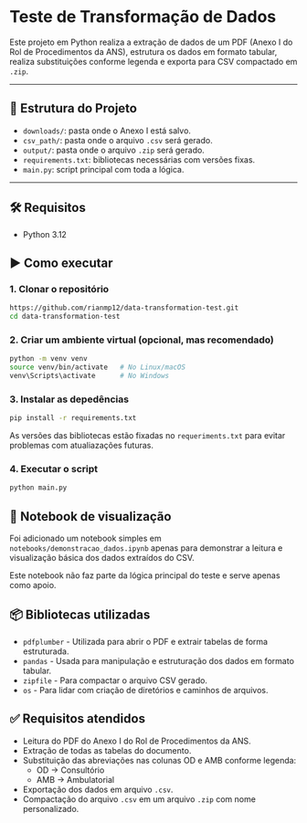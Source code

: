 # Teste de Transformação de Dados

Este projeto em Python realiza a extração de dados de um PDF (Anexo I do Rol de Procedimentos da ANS), estrutura os dados em formato tabular, realiza substituições conforme legenda e exporta para CSV compactado em `.zip`.

---

## 📁 Estrutura do Projeto

- `downloads/`: pasta onde o Anexo I está salvo.
- `csv_path/`: pasta onde o arquivo `.csv` será gerado.
- `output/`: pasta onde o arquivo `.zip` será gerado.
- `requirements.txt`: bibliotecas necessárias com versões fixas.
- `main.py`: script principal com toda a lógica.

---

## 🛠️ Requisitos

- Python 3.12

## ▶️ Como executar

### 1. Clonar o repositório

```bash
https://github.com/rianmp12/data-transformation-test.git
cd data-transformation-test
```

### 2. Criar um ambiente virtual (opcional, mas recomendado)

```bash
python -m venv venv
source venv/bin/activate   # No Linux/macOS
venv\Scripts\activate      # No Windows
```

### 3. Instalar as depedências

```bash
pip install -r requirements.txt
```
As versões das bibliotecas estão fixadas no `requeriments.txt` para evitar problemas com atualiazações futuras.

### 4. Executar o script

```bash
python main.py
```

## 📒 Notebook de visualização

Foi adicionado um notebook simples em `notebooks/demonstracao_dados.ipynb` apenas para demonstrar a leitura e visualização básica dos dados extraídos do CSV.

Este notebook não faz parte da lógica principal do teste e serve apenas como apoio.

## 📦 Bibliotecas utilizadas

- `pdfplumber` - Utilizada para abrir o PDF e extrair tabelas de forma estruturada.
- `pandas` - Usada para manipulação e estruturação dos dados em formato tabular.
- `zipfile` - Para compactar o arquivo CSV gerado.
- `os` - Para lidar com criação de diretórios e caminhos de arquivos.

## ✅ Requisitos atendidos

- Leitura do PDF do Anexo I do Rol de Procedimentos da ANS.
- Extração de todas as tabelas do documento.
- Substituição das abreviações nas colunas OD e AMB conforme legenda:
  - OD → Consultório
  - AMB → Ambulatorial
- Exportação dos dados em arquivo `.csv`.
- Compactação do arquivo `.csv` em um arquivo `.zip` com nome personalizado.
